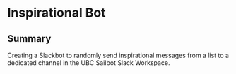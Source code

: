 # Inspirational Bot

## Summary

Creating a Slackbot to randomly send inspirational messages from a list to a dedicated channel in the UBC Sailbot Slack Workspace.